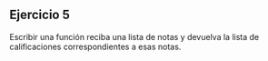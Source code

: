 ## Ejercicio 5

Escribir una función reciba una lista de notas y devuelva la lista de calificaciones correspondientes a esas notas.